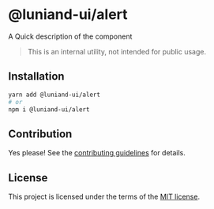 # @luniand-ui/alert

A Quick description of the component

> This is an internal utility, not intended for public usage.

## Installation

```sh
yarn add @luniand-ui/alert
# or
npm i @luniand-ui/alert
```

## Contribution

Yes please! See the
[contributing guidelines](https://github.com/luniand/luniand-ui/blob/master/CONTRIBUTING.md)
for details.

## License

This project is licensed under the terms of the
[MIT license](https://github.com/luniand/luniand-ui/blob/master/LICENSE).
